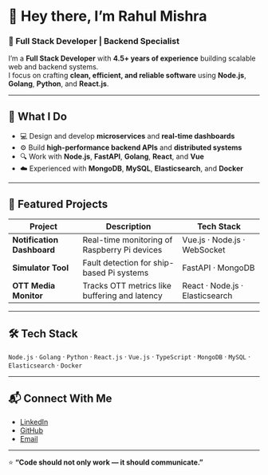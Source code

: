 # 👋 Hey there, I’m Rahul Mishra

### 🚀 Full Stack Developer | Backend Specialist

I’m a **Full Stack Developer** with **4.5+ years of experience** building scalable web and backend systems.  
I focus on crafting **clean, efficient, and reliable software** using **Node.js**, **Golang**, **Python**, and **React.js**.

---

## 🧠 What I Do
- 💻 Design and develop **microservices** and **real-time dashboards**
- ⚙️ Build **high-performance backend APIs** and **distributed systems**
- 🔍 Work with **Node.js**, **FastAPI**, **Golang**, **React**, and **Vue**
- ☁️ Experienced with **MongoDB**, **MySQL**, **Elasticsearch**, and **Docker**

---

## 🧩 Featured Projects

| Project | Description | Tech Stack |
|----------|--------------|-------------|
| **Notification Dashboard** | Real-time monitoring of Raspberry Pi devices | Vue.js · Node.js · WebSocket |
| **Simulator Tool** | Fault detection for ship-based Pi systems | FastAPI · MongoDB |
| **OTT Media Monitor** | Tracks OTT metrics like buffering and latency | React · Node.js · Elasticsearch |

---

## 🛠 Tech Stack
`Node.js` · `Golang` · `Python` · `React.js` · `Vue.js` · `TypeScript` · `MongoDB` · `MySQL` · `Elasticsearch` · `Docker`

---

## 📬 Connect With Me
- [LinkedIn](https://www.linkedin.com/in/rahul-mishra-b2970813b/)
- [GitHub](https://github.com/rahulmishra117)
- [Email](mailto:rahulmishra117@gmail.com)

---

⭐ **“Code should not only work — it should communicate.”**
